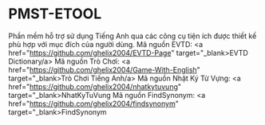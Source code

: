 # PMST-ETOOL
Phần mềm hỗ trợ sử dụng Tiếng Anh qua các công cụ tiện ích được thiết kế phù hợp với mục đích của người dùng. 
Mã nguồn EVTD: <a href="https://github.com/ghelix2004/EVTD-Page" target="_blank>EVTD Dictionary/a> 
Mã nguồn Trò Chơi: <a href="https://github.com/ghelix2004/Game-With-English" target="_blank>Trò Chơi Tiếng Anh/a> 
Mã nguồn Nhật Ký Từ Vựng: <a href="https://github.com/ghelix2004/nhatkytuvung" target="_blank>NhatKyTuVung</a>
Mã nguồn FindSynonym: <a href="https://github.com/ghelix2004/findsynonym" target="_blank>FindSynonym</a>
